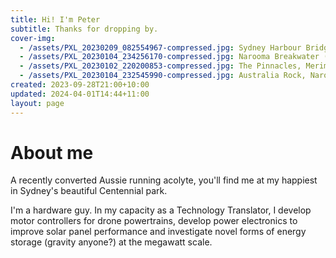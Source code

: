 ```yaml
---
title: Hi! I'm Peter
subtitle: Thanks for dropping by.
cover-img:
  - /assets/PXL_20230209_082554967-compressed.jpg: Sydney Harbour Bridge (2023)
  - /assets/PXL_20230104_234256170-compressed.jpg: Narooma Breakwater (2023)
  - /assets/PXL_20230102_220200853-compressed.jpg: The Pinnacles, Merimbula (2023)
  - /assets/PXL_20230104_232545990-compressed.jpg: Australia Rock, Narooma (2023)
created: 2023-09-28T21:00+10:00
updated: 2024-04-01T14:44+11:00
layout: page
---
```

# About me
A recently converted Aussie running acolyte, you'll find me at my happiest in Sydney's beautiful Centennial park.

I'm a hardware guy. In my capacity as a Technology Translator, I develop motor controllers for drone powertrains, develop power electronics to improve solar panel performance and investigate novel forms of energy storage (gravity anyone?) at the megawatt scale.
